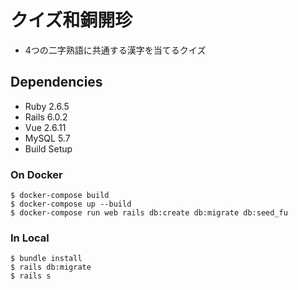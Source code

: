 # クイズ和銅開珍
- 4つの二字熟語に共通する漢字を当てるクイズ

## Dependencies
- Ruby 2.6.5
- Rails 6.0.2
- Vue 2.6.11
- MySQL 5.7
- Build Setup

### On Docker
```
$ docker-compose build
$ docker-compose up --build
$ docker-compose run web rails db:create db:migrate db:seed_fu
```

### In Local
```
$ bundle install
$ rails db:migrate
$ rails s
```